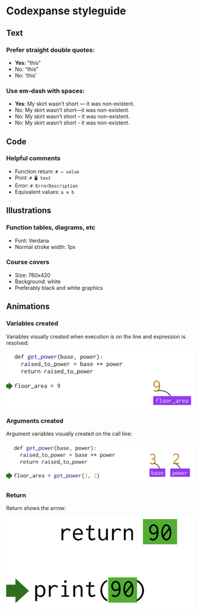 # Codexpanse styleguide

## Text

### Prefer straight double quotes:

- **Yes**: "this"
- No: “this”
- No: ‘this’

### Use em-dash with spaces:

- **Yes**: My skirt wasn’t short — it was non-existent.
- No: My skirt wasn’t short—it was non-existent.
- No: My skirt wasn’t short – it was non-existent.
- No: My skirt wasn’t short - it was non-existent.



## Code

### Helpful comments

- Function return: `# → value`
- Print: `# 🖥️ text`
- Error: `# ErrorDescription`
- Equivalent values: `a ≡ b`



## Illustrations

### Function tables, diagrams, etc

- Font: Verdana
- Normal stroke width: 1px

### Course covers

- Size: 760x420
- Background: white
- Preferably black and white graphics



## Animations

### Variables created

Variables visually created when execution is on the line and expression is resolved:

![](images/var_created.png)

### Arguments created

Argument variables visually created on the call line:

![](images/args_created.png)

### Return

Return shows the arrow:

![](images/return.png)
